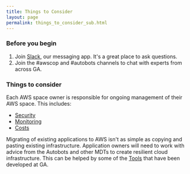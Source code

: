 ```yaml
---
title: Things to Consider
layout: page
permalink: things_to_consider_sub.html
---
```


### Before you begin

1. Join [Slack](https://geoscience-australia.slack.com/signup), our messaging app. It's a great place to ask questions.
2. Join the #awscop and #autobots channels to chat with experts from across GA.

### Things to consider

Each AWS space owner is responsible for ongoing management of their AWS space. This includes:

 * [Security](security_index.html)
 * [Monitoring](monitoring_index.html)
 * [Costs](cost_management_index.html)

Migrating of existing applications to AWS isn't as simple as copying and pasting existing infrastructure. Application owners will need to work with advice from the Autobots and other MDTs to create resilient cloud infrastructure. This can be helped by some of the [Tools](tools_index.md) that have been developed at GA.
